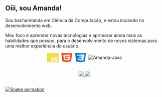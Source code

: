 ## Oiii, sou Amanda!

Sou bacharelanda em Ciência da Computação, e estou inciando no desenvolvimento web. 

Meu foco é aprender novas tecnologias e aprimorar ainda mais as habilidades que possuo, para o desenvolvimento de novos sistemas para uma melhor experiência do usuário.



 <div align="center">
  <img align="center" alt="Amanda-Js" height="30" width="40" src="https://raw.githubusercontent.com/devicons/devicon/master/icons/javascript/javascript-plain.svg">
  <img align="center" alt="Amanda-HTML" height="30" width="40" src="https://raw.githubusercontent.com/devicons/devicon/master/icons/html5/html5-original.svg">
  <img align="center" alt="Amanda-CSS" height="30" width="40" src="https://raw.githubusercontent.com/devicons/devicon/master/icons/css3/css3-original.svg">
  <img align="center" alt="Amanda-Java" height="30" width="40" src="https://cdn.jsdelivr.net/gh/devicons/devicon/icons/java/java-original.svg" />
  </div>
  
  ##

<div align="center">
  <a href="https://github.com/amndalsr">
  <img height="130em" src="https://github-readme-stats.vercel.app/api?username=amndalsr&show_icons=true&theme=dracula&include_all_commits=true&count_private=true"/>
  <img height="130em" src="https://github-readme-stats.vercel.app/api/top-langs/?username=amndalsr&layout=compact&langs_count=7&theme=dracula"/>
</div>
  
  ##

  
  ![Snake animation](https://github.com/amndalsr/amndalsr/blob/output/github-contribution-grid-snake.svg)
